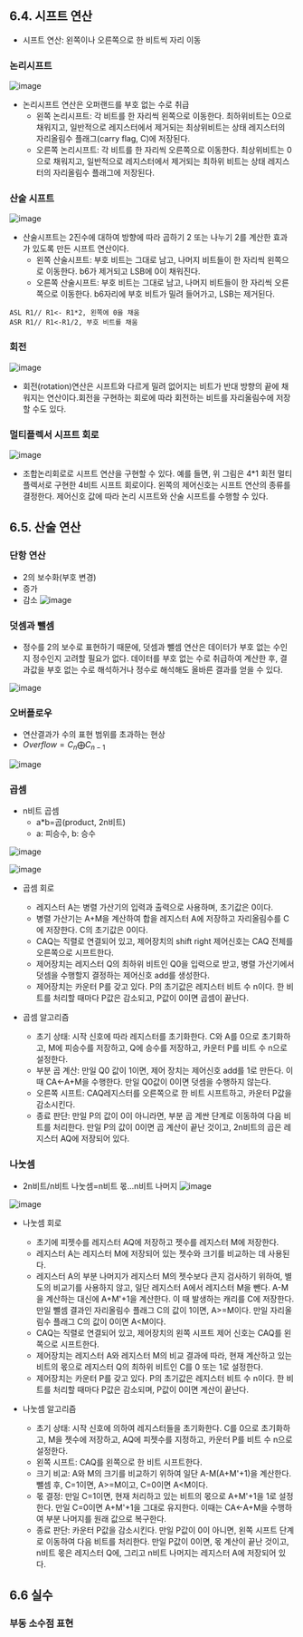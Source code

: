 ## 6.4. 시프트 연산
* 시프트 연산: 왼쪽이나 오른쪽으로 한 비트씩 자리 이동

### 논리시프트
![image](https://github.com/user-attachments/assets/46db2729-f3b4-4939-bfdd-d3cd67abdf68)

* 논리시프트 연산은 오퍼랜드를 부호 없는 수로 취급
  * 왼쪽 논리시프트: 각 비트를 한 자리씩 왼쪽으로 이동한다. 최하위비트는 0으로 채워지고, 일반적으로 레지스터에서 제거되는 최상위비트는 상태 레지스터의 자리올림수 플래그(carry flag, C)에 저장된다.
  * 오른쪽 논리시프트: 각 비트를 한 자리씩 오른쪽으로 이동한다. 최상위비트는 0으로 채워지고, 일반적으로 레지스터에서 제거되는 최하위 비트는 상태 레지스터의 자리올림수 플래그에 저장된다.
 
### 산술 시프트
![image](https://github.com/user-attachments/assets/0f82b01a-0ad1-4e10-ad28-d4db9a8e37eb)

* 산술시프트는 2진수에 대하여 방향에 따라 곱하기 2 또는 나누기 2를 계산한 효과가 있도록 만든 시프트 연산이다.
  * 왼쪽 산술시프트: 부호 비트는 그대로 남고, 나머지 비트들이 한 자리씩 왼쪽으로 이동한다. b6가 제거되고 LSB에 0이 채워진다.
  * 오른쪽 산술시프트: 부호 비트는 그대로 남고, 나머지 비트들이 한 자리씩 오른쪽으로 이동한다. b6자리에 부호 비트가 밀려 들어가고, LSB는 제거된다.
```
ASL R1// R1<- R1*2, 왼쪽에 0을 채움
ASR R1// R1<-R1/2, 부호 비트를 채움
```

### 회전
![image](https://github.com/user-attachments/assets/6519afff-c468-4c66-989b-ec73b7244868)

* 회전(rotation)연산은 시프트와 다르게 밀려 없어지는 비트가 반대 방향의 끝에 채워지는 연산이다.회전을 구현하는 회로에 따라 회전하는 비트를 자리올림수에 저장할 수도 있다.

### 멀티플렉서 시프트 회로
![image](https://github.com/user-attachments/assets/bfaf39cf-f875-4918-b4db-21a36bcf6ef0)

* 조합논리회로로 시프트 연산을 구현할 수 있다. 예를 들면, 위 그림은 4\*1 회전 멀티플렉서로 구현한 4비트 시프트 회로이다. 왼쪽의 제어신호는 시프트 연산의 종류를 결정한다. 제어신호 값에 따라 논리 시프트와 산술 시프트를 수행할 수 있다.

## 6.5. 산술 연산
### 단항 연산
* 2의 보수화(부호 변경)
* 증가
* 감소
![image](https://github.com/user-attachments/assets/4348220d-9a82-4706-a98c-c00722cf4792)

### 덧셈과 뺄셈
* 정수를 2의 보수로 표현하기 때문에, 덧셈과 뺄셈 연산은 데이터가 부호 없는 수인지 정수인지 고려할 필요가 없다. 데이터를 부호 없는 수로 취급하여 계산한 후, 결과값을 부호 없는 수로 해석하거나 정수로 해석해도 올바른 결과를 얻을 수 있다.

![image](https://github.com/user-attachments/assets/8a6471df-6d6e-4129-8c43-29826839f59a)

### 오버플로우
* 연산결과가 수의 표현 범위를 초과하는 현상
* $Overflow=C_n\bigoplus C_{n-1}$

![image](https://github.com/user-attachments/assets/ebea04e1-c820-4c03-918e-87330c06fdc9)

### 곱셈
* n비트 곱셈
  * a\*b=곱(product, 2n비트)
  * a: 피승수, b: 승수

![image](https://github.com/user-attachments/assets/484b1b88-a95b-4fd7-937c-f47d787027ba)

![image](https://github.com/user-attachments/assets/9ed0383b-cd4e-4bf2-a664-8a63ab7f7435)
* 곱셈 회로
  * 레지스터 A는 병렬 가산기의 입력과 출력으로 사용하며, 초기값은 0이다.
  * 병렬 가산기는 A+M을 계산하여 합을 레지스터 A에 저장하고 자리올림수를 C에 저장한다. C의 초기값은 0이다.
  * CAQ는 직렬로 연결되어 있고, 제어장치의 shift right 제어신호는 CAQ 전체를 오른쪽으로 시프트한다.
  * 제어장치는 레지스터 Q의 최하위 비트인 Q0을 입력으로 받고, 병렬 가산기에서 덧셈을 수행할지 결정하는 제어신호 add를 생성한다.
  * 제어장치는 카운터 P를 갖고 있다. P의 초기값은 레지스터 비트 수 n이다. 한 비트를 처리할 때마다 P값은 감소되고, P값이 0이면 곱셈이 끝난다.
 
* 곱셈 알고리즘
  * 초기 상태: 시작 신호에 따라 레지스터를 초기화한다. C와 A를 0으로 초기화하고, M에 피승수를 저장하고, Q에 승수를 저장하고, 카운터 P를 비트 수 n으로 설정한다.
  * 부분 곱 계산: 만일 Q0 값이 1이면, 제어 장치는 제어신호 add를 1로 만든다. 이때 CA<-A+M을 수행한다. 만일 Q0값이 0이면 덧셈을 수행하지 않는다.
  * 오른쪽 시프트: CAQ레지스터를 오른쪽으로 한 비트 시프트하고, 카운터 P값을 감소시킨다.
  * 종료 판단: 만일 P의 값이 0이 아니라면, 부분 곱 계싼 단계로 이동하여 다음 비트를 처리한다. 만일 P의 값이 0이면 곱 계산이 끝난 것이고, 2n비트의 곱은 레지스터 AQ에 저장되어 있다.
 
### 나눗셈
* 2n비트/n비트 나눗셈=n비트 몫...n비트 나머지
![image](https://github.com/user-attachments/assets/7ef96cf3-a3a7-4f88-a146-bf7ecfa9d066)

![image](https://github.com/user-attachments/assets/1810be71-0325-4a5a-b8eb-8064771f254b)
* 나눗셈 회로
  * 초기에 피젯수를 레지스터 AQ에 저장하고 젯수를 레지스터 M에 저장한다.
  * 레지스터 A는 레지스터 M에 저장되어 있는 젯수와 크기를 비교하는 데 사용된다.
  * 레지스터 A의 부분 나머지가 레지스터 M의 젯수보다 큰지 검사하기 위하여, 별도의 비교기를 사용하지 않고, 일단 레지스터 A에서 레지스터 M을 뺀다. A-M을 계산하는 대신에 A+M'+1을 계산한다. 이 때 발생하는 캐리를 C에 저장한다. 만일 뺄셈 결과인 자리올림수 플래그 C의 값이 1이면, A>=M이다. 만일 자리올림수 플래그 C의 값이 0이면 A<M이다.
  * CAQ는 직렬로 연결되어 있고, 제어장치의 왼쪽 시프트 제어 신호는 CAQ를 왼쪽으로 시프트한다.
  * 제어장치는 레지스터 A와 레지스터 M의 비교 결과에 따라, 현재 계산하고 있는 비트의 몫으로 레지스터 Q의 최하위 비트인 C를 0 또는 1로 설정한다.
  * 제어장치는 카운터 P를 갖고 있다. P의 초기값은 레지스터 비트 수 n이다. 한 비트를 처리할 때마다 P값은 감소되며, P값이 0이면 계산이 끝난다.
 
* 나눗셈 알고리즘
  * 초기 상태: 시작 신호에 의하여 레지스터들을 초기화한다. C를 0으로 초기화하고, M을 젯수에 저장하고, AQ에 피젯수를 지정하고, 카운터 P를 비트 수 n으로 설정한다.
  * 왼쪽 시프트: CAQ를 왼쪽으로 한 비트 시프트한다.
  * 크기 비교: A와 M의 크기를 비교하기 위하여 일단 A-M(A+M'+1)을 계산한다. 뺄셈 후, C=1이면, A>=M이고, C=0이면 A<M이다.
  * 몫 결정: 만일 C=1이면, 현재 처리하고 있는 비트의 몫으로 A+M'+1을 1로 설정한다. 만일 C=0이면 A+M'+1을 그대로 유지한다. 이때는 CA<-A+M을 수행하여 부분 나머지를 원래 값으로 복구한다.
  * 종료 판단: 카운터 P값을 감소시킨다. 만일 P값이 0이 아니면, 왼쪽 시프트 단계로 이동하여 다음 비트를 처리한다. 만일 P값이 0이면, 몫 계산이 끝난 것이고, n비트 몫은 레지스터 Q에, 그리고 n비트 나머지는 레지스터 A에 저장되어 있다.
 
## 6.6 실수
### 부동 소수점 표현
